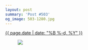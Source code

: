 ```yaml
---
layout: post
summary: 'Post #503'
og_image: 503-1280.jpg
---
```


<div class="post">
 <time>
  <a href="/503">
   {{ page.date | date: "%B %-d, %Y" }}
  </a>
 </time>
 <a href="/503">
  <figure data-taken="6/25/2016">
   <img sizes="(min-width: 700px) 50vw, calc(100vw - 2rem)" src="{{ site.assets_url }}/503-640.jpg" srcset="{{ site.assets_url }}/503-1280.jpg 1280w, {{ site.assets_url }}/503-960.jpg 960w, {{ site.assets_url }}/503-640.jpg 640w, {{ site.assets_url }}/503-320.jpg 320w"/>
  </figure>
 </a>
</div>
